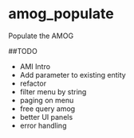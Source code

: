amog_populate
=============

Populate the AMOG


##TODO
- AMI Intro
- Add parameter to existing entity
- refactor
- filter menu by string
- paging on menu
- free query amog
- better UI panels
- error handling
